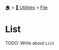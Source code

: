 <!--startTocheader-->
[🏠](../../README.md) > [🔧 Utilities](../README.md) > [File](README.md)
# List
<!--endTocHeader-->

TODO: Write about `List`

<!--startTocSubTopic-->
<!--endTocSubTopic-->